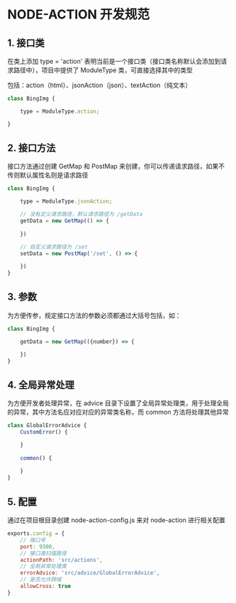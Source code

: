# NODE-ACTION 开发规范

## 1. 接口类

在类上添加 type = 'action' 表明当前是一个接口类（接口类名称默认会添加到请求路径中），项目中提供了 ModuleType 类，可直接选择其中的类型

包括：action（html）、jsonAction（json）、textAction（纯文本）

```js
class BingImg {

    type = ModuleType.action;

}
```

## 2. 接口方法

接口方法通过创建 GetMap 和 PostMap 来创建，你可以传递请求路径，如果不传则默认属性名则是请求路径

```js
class BingImg {

    type = ModuleType.jsonAction;

    // 没有定义请求路径，默认请求路径为 /getData
    getData = new GetMap(() => {
        
    })

    // 自定义请求路径为 /set
    setData = new PostMap('/set', () => {
        
    })
}
```

## 3. 参数

为方便传参，规定接口方法的参数必须都通过大括号包括，如：

```js
class BingImg {

    getData = new GetMap(({number}) => {

    })
}
```

## 4. 全局异常处理

为方便开发者处理异常，在 advice 目录下设置了全局异常处理类，用于处理全局的异常，其中方法名应对应对应的异常类名称，而 common 方法将处理其他异常

```js
class GlobalErrorAdvice {
    CustomError() {

    }
    
    common() {
        
    }
}
```

## 5. 配置

通过在项目根目录创建 node-action-config.js 来对 node-action 进行相关配置

```js
exports.config = {
    // 端口号
    port: 9300,
    // 接口类扫描路径
    actionPath: 'src/actions',
    // 全局异常处理类
    errorAdvice: 'src/advice/GlobalErrorAdvice',
    // 是否允许跨域
    allowCross: true
}
```
